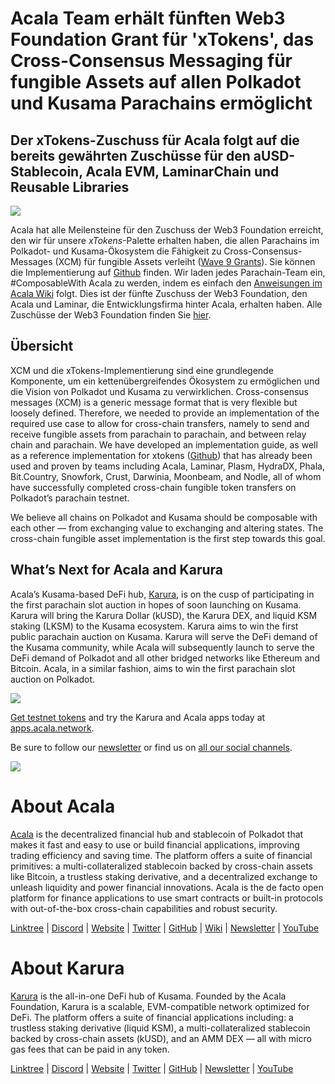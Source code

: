 # Acala Team erhält fünften Web3 Foundation Grant für 'xTokens', das Cross-Consensus Messaging für fungible Assets auf allen Polkadot und Kusama Parachains ermöglicht

## Der xTokens-Zuschuss für Acala folgt auf die bereits gewährten Zuschüsse für den aUSD-Stablecoin, Acala EVM, LaminarChain und Reusable Libraries

![](https://miro.medium.com/max/4800/1*1RNGH-rpbzPNkHjwrez7-g.png)

Acala hat alle Meilensteine für den Zuschuss der Web3 Foundation erreicht, den wir für unsere _xTokens_-Palette erhalten haben, die allen Parachains im Polkadot- und Kusama-Ökosystem die Fähigkeit zu Cross-Consensus-Messages (XCM) für fungible Assets verleiht ([Wave 9 Grants](https://medium.com/web3foundation/web3-foundation-grants-wave-9-recipients-db8dc8ab7de2)). Sie können die Implementierung auf [Github](https://github.com/open-web3-stack/open-runtime-module-library/tree/master/xtokens) finden. Wir laden jedes Parachain-Team ein, #ComposableWith Acala zu werden, indem es einfach den [Anweisungen im Acala Wiki](https://wiki.acala.network/build/development-guide/composable-chains) folgt. Dies ist der fünfte Zuschuss der Web3 Foundation, den Acala und Laminar, die Entwicklungsfirma hinter Acala, erhalten haben. Alle Zuschüsse der Web3 Foundation finden Sie [hier](https://github.com/w3f/General-Grants-Program/blob/master/grants/accepted_grant_applications.md).

## Übersicht

XCM und die xTokens-Implementierung sind eine grundlegende Komponente, um ein kettenübergreifendes Ökosystem zu ermöglichen und die Vision von Polkadot und Kusama zu verwirklichen. Cross-consensus messages (XCM) is a generic message format that is very flexible but loosely defined. Therefore, we needed to provide an implementation of the required use case to allow for cross-chain transfers, namely to send and receive fungible assets from parachain to parachain, and between relay chain and parachain. We have developed an implementation guide, as well as a reference implementation for xtokens ([Github](https://github.com/open-web3-stack/open-runtime-module-library/tree/master/xtokens)) that has already been used and proven by teams including Acala, Laminar, Plasm, HydraDX, Phala, Bit.Country, Snowfork, Crust, Darwinia, Moonbeam, and Nodle, all of whom have successfully completed cross-chain fungible token transfers on Polkadot’s parachain testnet.

We believe all chains on Polkadot and Kusama should be composable with each other — from exchanging value to exchanging and altering states. The cross-chain fungible asset implementation is the first step towards this goal.

## What’s Next for Acala and Karura

Acala’s Kusama-based DeFi hub, [Karura](http://karura.network/), is on the cusp of participating in the first parachain slot auction in hopes of soon launching on Kusama. Karura will bring the Karura Dollar (kUSD), the Karura DEX, and liquid KSM staking (LKSM) to the Kusama ecosystem. Karura aims to win the first public parachain auction on Kusama. Karura will serve the DeFi demand of the Kusama community, while Acala will subsequently launch to serve the DeFi demand of Polkadot and all other bridged networks like Ethereum and Bitcoin. Acala, in a similar fashion, aims to win the first parachain slot auction on Polkadot.

![](https://miro.medium.com/max/4432/1\*B8O-auSn\_w1l5IgGSwhZRg.png)

[Get testnet tokens](https://wiki.acala.network/learn/get-started) and try the Karura and Acala apps today at [apps.acala.network](http://apps.acala.network/).

Be sure to follow our [newsletter](https://share.hsforms.com/1X9RxkXk-R62I0VNbATaDXw4h8qc) or find us on [all our social channels](https://linktr.ee/acalanetwork).

![](https://miro.medium.com/max/2402/0\*JOND1TdVdJLDTqJO.png)

# About Acala

[Acala](http://acala.network/) is the decentralized financial hub and stablecoin of Polkadot that makes it fast and easy to use or build financial applications, improving trading efficiency and saving time. The platform offers a suite of financial primitives: a multi-collateralized stablecoin backed by cross-chain assets like Bitcoin, a trustless staking derivative, and a decentralized exchange to unleash liquidity and power financial innovations. Acala is the de facto open platform for finance applications to use smart contracts or built-in protocols with out-of-the-box cross-chain capabilities and robust security.

[Linktree](https://linktr.ee/acalanetwork) | [Discord](https://discord.gg/vdbFVCH) | [Website](https://acala.network/) | [Twitter](https://twitter.com/AcalaNetwork) | [GitHub](https://github.com/AcalaNetwork/Acala) | [Wiki](https://github.com/AcalaNetwork/Acala/wiki) | [Newsletter](https://share.hsforms.com/1X9RxkXk-R62I0VNbATaDXw4h8qc) | [YouTube](http://youtube.com/c/acalanetwork)

# About Karura

[Karura](http://acala.network/karura) is the all-in-one DeFi hub of Kusama. Founded by the Acala Foundation, Karura is a scalable, EVM-compatible network optimized for DeFi. The platform offers a suite of financial applications including: a trustless staking derivative (liquid KSM), a multi-collateralized stablecoin backed by cross-chain assets (kUSD), and an AMM DEX — all with micro gas fees that can be paid in any token.

[Linktree](http://linktr.ee/karuranetwork) | [Discord](https://discord.gg/vdbFVCH) | [Website](http://acala.network/karura) | [Twitter](https://twitter.com/KaruraNetwork) | [GitHub](https://github.com/AcalaNetwork/Acala) | [Newsletter](https://share.hsforms.com/1X9RxkXk-R62I0VNbATaDXw4h8qc) | [YouTube](http://youtube.com/c/acalanetwork)
